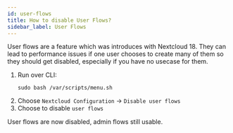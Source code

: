 ```yaml
---
id: user-flows
title: How to disable User Flows?
sidebar_label: User Flows
---
```


User flows are a feature which was introduces with Nextcloud 18. They can lead to performance issues if one user chooses to create many of them so they should get disabled, especially if you have no usecase for them.

1. Run over CLI:
    ```shell
    sudo bash /var/scripts/menu.sh
    ```
1. Choose `Nextcloud Configuration` -> `Disable user flows`
1. Choose to disable `user flows`

User flows are now disabled, admin flows still usable.
